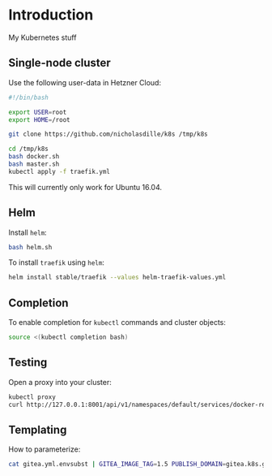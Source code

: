 # Introduction

My Kubernetes stuff

## Single-node cluster

Use the following user-data in Hetzner Cloud:

```bash
#!/bin/bash

export USER=root
export HOME=/root

git clone https://github.com/nicholasdille/k8s /tmp/k8s

cd /tmp/k8s
bash docker.sh
bash master.sh
kubectl apply -f traefik.yml
```

This will currently only work for Ubuntu 16.04.

## Helm

Install `helm`:

```bash
bash helm.sh
```

To install `traefik` using `helm`:

```bash
helm install stable/traefik --values helm-traefik-values.yml
```

## Completion

To enable completion for `kubectl` commands and cluster objects:

```bash
source <(kubectl completion bash)
```

## Testing

Open a proxy into your cluster:

```bash
kubectl proxy
curl http://127.0.0.1:8001/api/v1/namespaces/default/services/docker-registry-web:web/proxy/home
```

## Templating

How to parameterize:

```bash
cat gitea.yml.envsubst | GITEA_IMAGE_TAG=1.5 PUBLISH_DOMAIN=gitea.k8s.go-nerd.de envsubst
```
